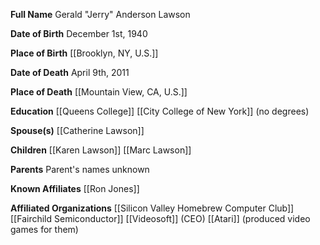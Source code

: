 **Full Name**
Gerald "Jerry" Anderson Lawson

**Date of Birth**
December 1st, 1940

**Place of Birth**
[[Brooklyn, NY, U.S.]]

**Date of Death**
April 9th, 2011

**Place of Death**
[[Mountain View, CA, U.S.]]

**Education**
[[Queens College]]
[[City College of New York]]
(no degrees)

**Spouse(s)**
[[Catherine Lawson]]

**Children**
[[Karen Lawson]]
[[Marc Lawson]]

**Parents**
Parent's names unknown

**Known Affiliates**
[[Ron Jones]]

**Affiliated Organizations**
[[Silicon Valley Homebrew Computer Club]] 
[[Fairchild Semiconductor]]
[[Videosoft]] (CEO)
[[Atari]] (produced video games for them)
